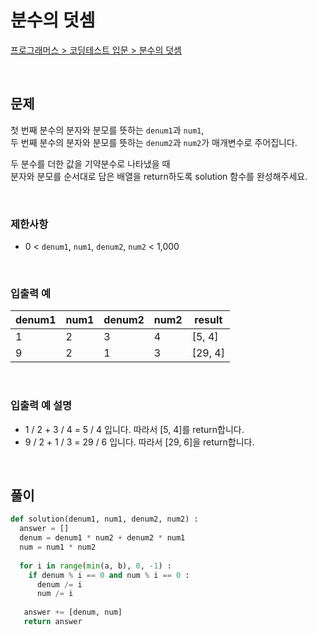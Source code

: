 # 분수의 덧셈

[프로그래머스 > 코딩테스트 입문 > 분수의 덧셈](https://school.programmers.co.kr/learn/courses/30/lessons/120808)

<br/>

## 문제

첫 번째 분수의 분자와 분모를 뜻하는 `denum1`과 `num1`,  
두 번째 분수의 분자와 분모를 뜻하는 `denum2`과 `num2`가 매개변수로 주어집니다.

두 분수를 더한 값을 기약분수로 나타냈을 때  
분자와 분모를 순서대로 담은 배열을 return하도록 solution 함수를 완성해주세요.

<br/>

### 제한사항
- 0 < `denum1`, `num1`, `denum2`, `num2` < 1,000

<br/>

### 입출력 예

| denum1 | num1 | denum2 | num2 | result  |
| ------ | ---- | ------ | ---- | ------- |
| 1      | 2    | 3      | 4    | [5, 4]  |
| 9      | 2    | 1      | 3    | [29, 4] |

<br/>

### 입출력 예 설명
- 1 / 2 + 3 / 4 = 5 / 4 입니다. 따라서 [5, 4]를 return합니다.
- 9 / 2 + 1 / 3 = 29 / 6 입니다. 따라서 [29, 6]을 return합니다.

<br/>

## 풀이

```python
def solution(denum1, num1, denum2, num2) :
  answer = []
  denum = denum1 * num2 + denum2 * num1
  num = num1 * num2
  
  for i in range(min(a, b), 0, -1) :
    if denum % i == 0 and num % i == 0 :
      denum /= i
      num /= i
   
   answer += [denum, num]
   return answer
```
